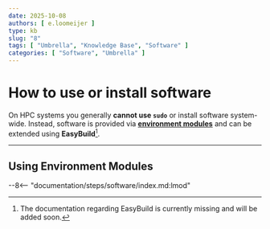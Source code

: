 ```yaml
---
date: 2025-10-08
authors: [ e.loomeijer ]
type: kb
slug: "8"
tags: [ "Umbrella", "Knowledge Base", "Software" ]
categories: [ "Software", "Umbrella" ]
---
```


# How to use or install software

On HPC systems you generally **cannot use `sudo`** or install software system-wide.
Instead, software is provided via **[environment modules](../../../steps/software/index.md)** and can be extended using **EasyBuild**[^1].

---

## Using Environment Modules

--8<-- "documentation/steps/software/index.md:lmod"

[^1]: The documentation regarding EasyBuild is currently missing and will be added soon.


